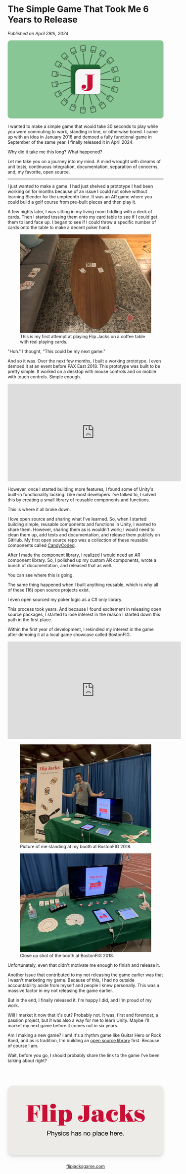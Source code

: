 # The Simple Game That Took Me 6 Years to Release

<i>Published on <time>April 29th, 2024</time></i>

![](/images/the-simple-game-that-took-me-6-years-to-release/header.svg)

I wanted to make a simple game that would take 30 seconds to play while you were commuting to work, standing in line, or otherwise bored. I came up with an idea in January 2018 and demoed a fully functional game in September of the same year. I finally released it in April 2024.

Why did it take me this long? What happened?

Let me take you on a journey into my mind. A mind wrought with dreams of unit tests, continuous integration, documentation, separation of concerns, and, my favorite, open source.

---

I just wanted to make a game. I had just shelved a prototype I had been working on for months because of an issue I could not solve without learning Blender for the umpteenth time. It was an AR game where you could build a golf course from pre-built pieces and then play it.

A few nights later, I was sitting in my living room fiddling with a deck of cards. Then I started tossing them onto my card table to see if I could get them to land face up. I began to see if I could throw a specific number of cards onto the table to make a decent poker hand.

<div class="images">
  <figure>
    <img src="/images/the-simple-game-that-took-me-6-years-to-release/irl-prototype.jpg" alt="Picture of a coffee table with playing cards on and around it." />
    <figcaption>This is my first attempt at playing Flip Jacks on a coffee table with real playing cards.</figcaption>
  </figure>
</div>

"Huh." I thought, "This could be my next game."

And so it was. Over the next few months, I built a working prototype. I even demoed it at an event before PAX East 2018. This prototype was built to be pretty simple. It worked on a desktop with mouse controls and on mobile with touch controls. Simple enough.

<div class="youtube-video-container">
  <iframe
    width="560"
    height="315"
    src="https://www.youtube-nocookie.com/embed/9OFAvr8u9os"
    frameborder="0"
    allowfullscreen
  ></iframe>
</div>

However, once I started building more features, I found some of Unity's built-in functionality lacking. Like most developers I've talked to, I solved this by creating a small library of reusable components and functions.

This is where it all broke down.

I love open source and sharing what I've learned. So, when I started building simple, reusable components and functions in Unity, I wanted to share them. However, sharing them as is wouldn't work; I would need to clean them up, add tests and documentation, and release them publicly on GitHub. My first open source repo was a collection of these reusable components called [CandyCoded](https://github.com/CandyCoded/CandyCoded).

<div class="repos">
  <github-repo owner="CandyCoded" name="CandyCoded" description="🍭 Custom Unity Components that are delightful" iconUrl="/images/avatars/CandyCoded.png"></github-repo>
</div>

After I made the component library, I realized I would need an AR component library. So, I polished up my custom AR components, wrote a bunch of documentation, and released that as well.

<div class="repos">
  <github-repo owner="CandyCoded" name="ARFoundation-Components" description="📱 Generic components for use with Unity's AR Foundation package" iconUrl="/images/avatars/CandyCoded.png"></github-repo>
</div>

You can see where this is going.

The same thing happened when I built anything reusable, which is why all of these (16) open source projects exist.

<div class="repos">
  <github-repo owner="CandyCoded" name="env" description="Use .env files in your Unity projects." iconUrl="/images/avatars/CandyCoded.png"></github-repo>
  <github-repo owner="CandyCoded" name="Forms" description="📄 Components used to simplify the handling of form inputs in Unity." iconUrl="/images/avatars/CandyCoded.png"></github-repo>
  <github-repo owner="CandyCoded" name="AppSettings" description="⚙️ Get app specific settings from the OS." iconUrl="/images/avatars/CandyCoded.png"></github-repo>
  <github-repo owner="CandyCoded" name="HapticFeedback" description="📳 Perform haptic feedback on both iOS and Android devices." iconUrl="/images/avatars/CandyCoded.png"></github-repo>
  <github-repo owner="CandyCoded" name="AlertConfirmDialog" description="⚠️ Display simple alert and confirm dialogs on both iOS and Android." iconUrl="/images/avatars/CandyCoded.png"></github-repo>
  <github-repo owner="CandyCoded" name="SafeAreaLayout" description="A simple component for resizing Canvas objects to fit in the safe area of any device." iconUrl="/images/avatars/CandyCoded.png"></github-repo>
  <github-repo owner="CandyCoded" name="GitStatus" description="🔧 A simple git status panel for Unity." iconUrl="/images/avatars/CandyCoded.png"></github-repo>
  <github-repo owner="CandyCoded" name="Unity-iOS-Bridge" description="📱 Bridge for requesting state from an iOS device" iconUrl="/images/avatars/CandyCoded.png"></github-repo>
  <github-repo owner="neogeek" name="ObjectDragInteraction" description="A simple component that adds dragging interaction to any object without config." iconUrl="/images/avatars/neogeek.png"></github-repo>
  <github-repo owner="neogeek" name="find-unity" description="🔧 Command line tool for locating the version of Unity that a project was built with" iconUrl="/images/avatars/neogeek.png"></github-repo>
  <github-repo owner="neogeek" name="unity-check-updates" description="🔧 Command line tool for updating UPM packages." iconUrl="/images/avatars/neogeek.png"></github-repo>
  <github-repo owner="neogeek" name="unity-ci-tools" description="🔧 Bash scripts for running Unity tests on continuous integration services" iconUrl="/images/avatars/neogeek.png"></github-repo>
  <github-repo owner="neogeek" name="get-unity" description="🕹 Command line tool for getting the download URL for the latest or specific version of Unity." iconUrl="/images/avatars/neogeek.png"></github-repo>
  <github-repo owner="neogeek" name="generate-local-changelog" description="Generate a CHANGELOG for your project using only local git history. No internet connection or git server API is required." iconUrl="/images/avatars/neogeek.png"></github-repo>
  <github-repo owner="neogeek" name="lumberlogs" description="📝 A simple log aggregation tool." iconUrl="/images/avatars/neogeek.png"></github-repo>
  <github-repo owner="neogeek" name="build-unity-android-plugin" description="🔧 Build Android plugins for Unity without needing to setup an Android project." iconUrl="/images/avatars/neogeek.png"></github-repo>
</div>

I even open sourced my poker logic as a C# only library.

<div class="repos">
  <github-repo owner="neogeek" name="PokerSharp" description="PokerSharp is a small poker hand evaluation library." iconUrl="/images/avatars/neogeek.png"></github-repo>
</div>

This process took years. And because I found excitement in releasing open source packages, I started to lose interest in the reason I started down this path in the first place.

Within the first year of development, I rekindled my interest in the game after demoing it at a local game showcase called BostonFIG.

<div class="youtube-video-container">
  <iframe
    width="560"
    height="315"
    src="https://www.youtube-nocookie.com/embed/3MRXPp0izLE"
    frameborder="0"
    allowfullscreen
  ></iframe>
</div>

<div class="images">
  <figure>
    <img src="/images/the-simple-game-that-took-me-6-years-to-release/boston-fig-1.jpg" alt="Picture of me standing at my booth at BostonFIG." />
    <figcaption>Picture of me standing at my booth at BostonFIG 2018.</figcaption>
  </figure>
  <figure>
    <img src="/images/the-simple-game-that-took-me-6-years-to-release/boston-fig-2.jpg" alt="Picture of a table with two iPads, one with Flip Jacks the game on it and another with a newsletter sign up form. A TV is behind the iPads with the iPad showing Flip Jacks on the screen. There are also a bunch of playing cards and poker chips on the table." />
    <figcaption>Close up shot of the booth at BostonFIG 2018.</figcaption>
  </figure>
</div>

Unfortunately, even that didn't motivate me enough to finish and release it.

Another issue that contributed to my not releasing the game earlier was that I wasn't marketing my game. Because of this, I had no outside accountability aside from myself and people I knew personally. This was a massive factor in my not releasing the game earlier.

But in the end, I finally released it. I'm happy I did, and I'm proud of my work.

Will I market it now that it's out? Probably not. It was, first and foremost, a passion project, but it was also a way for me to learn Unity. Maybe I'll market my next game before it comes out in six years.

Am I making a new game? I am! It's a rhythm game like Guitar Hero or Rock Band, and as is tradition, I'm building an [open source library](https://github.com/neogeek/rhythm-game-utilities) first. Because of course I am.

Wait, before you go, I should probably share the link to the game I've been talking about right?

<div style="margin: 3rem 0; text-align: center;">
  <div>
    <a href="https://flipjacksgame.com">
      <img src="/images/the-simple-game-that-took-me-6-years-to-release/thumbnail.png" width="600" style="width: 600px; margin: 1.5rem 0; border-radius: 1rem; filter: drop-shadow(0 10px 8px rgb(0 0 0 / 0.04)) drop-shadow(0 4px 3px rgb(0 0 0 / 0.1));">
    </a>
  </div>
  <a href="https://flipjacksgame.com">flipjacksgame.com</a>
</div>
